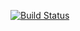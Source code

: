 [![Build Status](https://travis-ci.org/Ryunyy/Turing.svg?branch=master)](https://travis-ci.org/Ryunyy/Turing)
